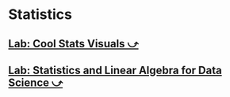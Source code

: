 # Statistics

## <a href="https://nbviewer.org/github/recohut/notebook/blob/master/_notebooks/2022-01-21-stat-visuals.ipynb" target="_blank">Lab: Cool Stats Visuals ⤻</a>

## <a href="https://nbviewer.org/github/recohut/notebook/blob/master/_notebooks/2022-01-22-statistics.ipynb" target="_blank">Lab: Statistics and Linear Algebra for Data Science ⤻</a>


